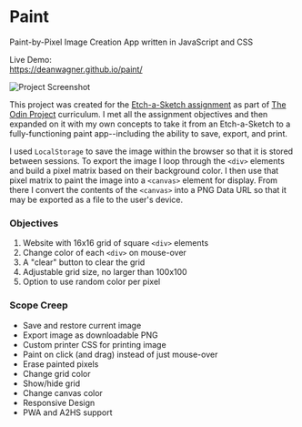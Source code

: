 # Paint
Paint-by-Pixel Image Creation App written in JavaScript and CSS

Live Demo:  
https://deanwagner.github.io/paint/

![Project Screenshot](https://deanwagner.github.io/paint/img/paint-screenshot.png)

This project was created for the [Etch-a-Sketch assignment](https://www.theodinproject.com/paths/foundations/courses/foundations/lessons/etch-a-sketch-project) as part of [The Odin Project](https://www.theodinproject.com) curriculum. I met all the assignment objectives and then expanded on it with my own concepts to take it from an Etch-a-Sketch to a fully-functioning paint app--including the ability to save, export, and print.

I used `LocalStorage` to save the image within the browser so that it is stored between sessions. To export the image I loop through the `<div>` elements and build a pixel matrix based on their background color. I then use that pixel matrix to paint the image into a `<canvas>` element for display. From there I convert the contents of the `<canvas>` into a PNG Data URL so that it may be exported as a file to the user's device.

### Objectives

1. Website with 16x16 grid of square `<div>` elements
2. Change color of each `<div>` on mouse-over
3. A "clear" button to clear the grid
4. Adjustable grid size, no larger than 100x100
5. Option to use random color per pixel

### Scope Creep

* Save and restore current image
* Export image as downloadable PNG
* Custom printer CSS for printing image
* Paint on click (and drag) instead of just mouse-over
* Erase painted pixels
* Change grid color
* Show/hide grid
* Change canvas color
* Responsive Design
* PWA and A2HS support